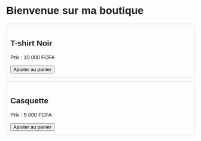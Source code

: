<!DOCTYPE html>
<html lang="en">
<head>
  <meta charset="UTF-8">
  <title>Ma Boutique</title>
  <style>
    body { font-family: Arial, sans-serif; padding: 20px; }
    .product { border: 1px solid #ddd; padding: 10px; margin: 10px 0; }
  </style>
</head>
<body>
  <h1>Bienvenue sur ma boutique</h1>

  <div class="product">
    <h2>T-shirt Noir</h2>
    <p>Prix : 10 000 FCFA</p>
    <button>Ajouter au panier</button>
  </div>

  <div class="product">
    <h2>Casquette</h2>
    <p>Prix : 5 000 FCFA</p>
    <button>Ajouter au panier</button>
  </div>
</body>
</html>
